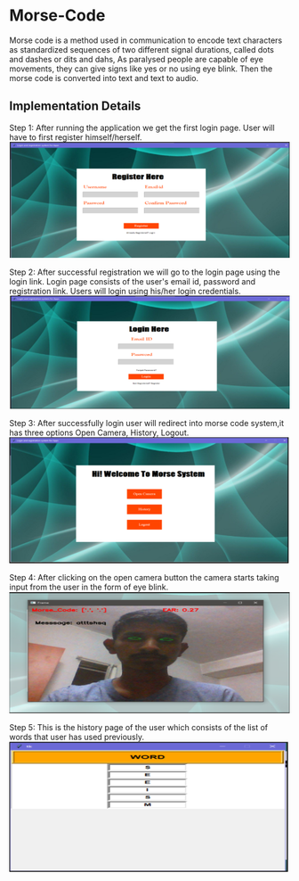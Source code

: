 # Morse-Code
Morse code is a method used in communication to encode text characters as standardized sequences of two different signal durations, called dots and dashes or dits and dahs, As paralysed people are capable of eye movements, they can give signs like yes or no using eye blink. Then the morse code is converted into text and text to audio.

## Implementation Details
Step 1: After running the application we get the first login page. User will have to first register himself/herself.
![Login Page](https://github.com/HemaG13/Morse-Code/blob/main/Output/register.PNG)

Step 2: After successful registration we will go to the login page using the login link. Login page consists of the
user's email id, password and registration link. Users will login using his/her login credentials.
![Login Page](https://github.com/HemaG13/Morse-Code/blob/main/Output/login.PNG)

Step 3: After successfully login user will redirect into morse code system,it has three options Open Camera,
History, Logout.
![forgot password](https://github.com/HemaG13/Morse-Code/blob/main/Output/morse.PNG)

Step 4: After clicking on the open camera button the camera starts taking input from the user in the form of eye
blink.
![forgot password](https://github.com/HemaG13/Morse-Code/blob/main/Output/camera.PNG)

Step 5: This is the history page of the user which consists of the list of words that user has used previously.
![forgot password](https://github.com/HemaG13/Morse-Code/blob/main/Output/history.PNG)

